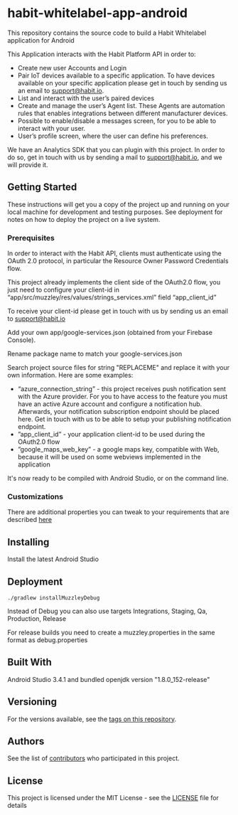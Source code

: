# habit-whitelabel-app-android

This repository contains the source code to build a Habit Whitelabel application for Android

This Application interacts with the Habit Platform API in order to:
* Create new user Accounts and Login
* Pair IoT devices available to a specific application. To have devices available on your specific application please get in touch by sending us an email to support@habit.io.
* List and interact with the user’s paired devices
* Create and manage the user’s Agent list. These Agents are automation rules that enables integrations between different manufacturer devices.
* Possible to enable/disable a messages screen, for you to be able to interact with your user.
* User’s profile screen, where the user can define his preferences.

We have an Analytics SDK that you can plugin with this project. In order to do so, get in touch with us by sending a mail to support@habit.io, and we will provide it.


## Getting Started

These instructions will get you a copy of the project up and running on your local machine for development and testing purposes. See deployment for notes on how to deploy the project on a live system.

### Prerequisites

In order to interact with the Habit API, clients must authenticate using the OAuth 2.0 protocol, in particular the Resource Owner Password Credentials flow.

This project already implements the client side of the OAuth2.0 flow, you just need to configure your client-id in “app/src/muzzley/res/values/strings_services.xml” field “app_client_id”

To receive your client-id please get in touch with us by sending us an email to support@habit.io

Add your own app/google-services.json (obtained from your Firebase Console).

Rename package name to match your google-services.json

Search project source files for string "REPLACEME" and replace it with your own information. Here are some examples:
* “azure_connection_string” - this project receives push notification sent with the Azure provider. For you to have access to the feature you must have an active Azure account and configure a notification hub. Afterwards, your notification subscription endpoint should be placed here. Get in touch with us to be able to setup your publishing notification endpoint.
* ”app_client_id” - your application client-id to be used during the OAuth2.0 flow
* ”google_maps_web_key” - a google maps key, compatible with Web, because it will be used on some webviews implemented in the application

It's now ready to be compiled with Android Studio, or on the command line.

### Customizations

There are additional properties you can tweak to your requirements that are described [here](doc/properties.md)

## Installing

Install the latest Android Studio


## Deployment
```
./gradlew installMuzzleyDebug
```
Instead of Debug you can also use targets Integrations, Staging, Qa, Production, Release

For release builds you need to create a muzzley.properties in the same format as debug.properties


## Built With

Android Studio 3.4.1 and bundled openjdk version "1.8.0_152-release"


## Versioning

For the versions available, see the [tags on this repository](https://github.com/habitio/habit-whitelabel-app-android/tags).

## Authors
See the list of [contributors](https://github.com/habitio/habit-whitelabel-app-android/contributors) who participated in this project.

## License

This project is licensed under the MIT License - see the [LICENSE](LICENSE) file for details
